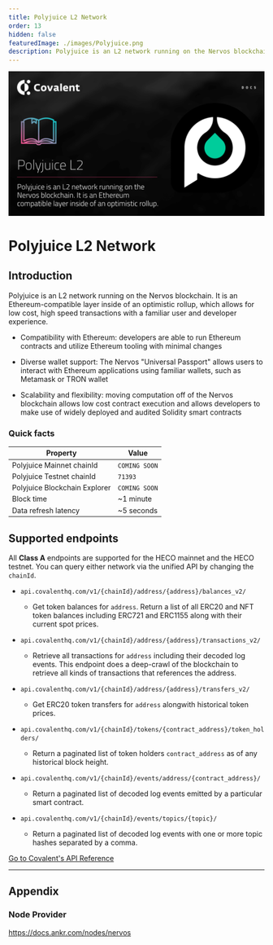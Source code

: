 ```yaml
---
title: Polyjuice L2 Network
order: 13
hidden: false
featuredImage: ./images/Polyjuice.png
description: Polyjuice is an L2 network running on the Nervos blockchain. It is an Ethereum-compatible layer inside of an optimistic rollup, which allows for low cost, high speed transactions with a familiar user and developer experience.
---
```


![Polyjuice network banner](./images/Polyjuice.png)

# Polyjuice L2 Network

## Introduction

Polyjuice is an L2 network running on the Nervos blockchain. It is an Ethereum-compatible layer inside of an optimistic rollup, which allows for low cost, high speed transactions with a familiar user and developer experience.

- Compatibility with Ethereum: developers are able to run Ethereum contracts and utilize Ethereum tooling with minimal changes

- Diverse wallet support: The Nervos "Universal Passport" allows users  to interact with Ethereum applications using familiar wallets, such as Metamask or TRON wallet

- Scalability and flexibility: moving computation off of the Nervos blockchain allows low cost contract execution and allows developers to make use of widely deployed and audited Solidity smart contracts
### Quick facts

<TableWrap>

|Property|Value|
|---|---|
|Polyjuice Mainnet chainId|`COMING SOON`|
|Polyjuice Testnet chainId|`71393`|
|Polyjuice Blockchain Explorer|`COMING SOON`|
|Block time|~1 minute|
|Data refresh latency | ~5 seconds|

</TableWrap>


## Supported endpoints

<Aside>

All __Class A__ endpoints are supported for the HECO mainnet and the HECO testnet. You can query either network via the unified API by changing the `chainId`.

</Aside>


<Definitions>

- `api.covalenthq.com/v1/{chainId}/address/{address}/balances_v2/` 
  - Get token balances for `address`. Return a list of all ERC20 and NFT token balances including ERC721 and ERC1155 along with their current spot prices.

- `api.covalenthq.com/v1/{chainId}/address/{address}/transactions_v2/` 
  - Retrieve all transactions for `address` including their decoded log events. This endpoint does a deep-crawl of the blockchain to retrieve all kinds of transactions that references the address.

- `api.covalenthq.com/v1/{chainId}/address/{address}/transfers_v2/` 
  - Get ERC20 token transfers for `address` alongwith historical token prices.

- `api.covalenthq.com/v1/{chainId}/tokens/{contract_address}/token_holders/` 
  - Return a paginated list of token holders `contract_address` as of any historical block height.

- `api.covalenthq.com/v1/{chainId}/events/address/{contract_address}/` 
  - Return a paginated list of decoded log events emitted by a particular smart contract.

- `api.covalenthq.com/v1/{chainId}/events/topics/{topic}/` 
  - Return a paginated list of decoded log events with one or more topic hashes separated by a comma.

</Definitions>



<a target="_blank" class="Button Button-is-docs-primary" href="https://www.covalenthq.com/docs/api/">Go to Covalent's API Reference</a>

--- 


## Appendix


### Node Provider

https://docs.ankr.com/nodes/nervos